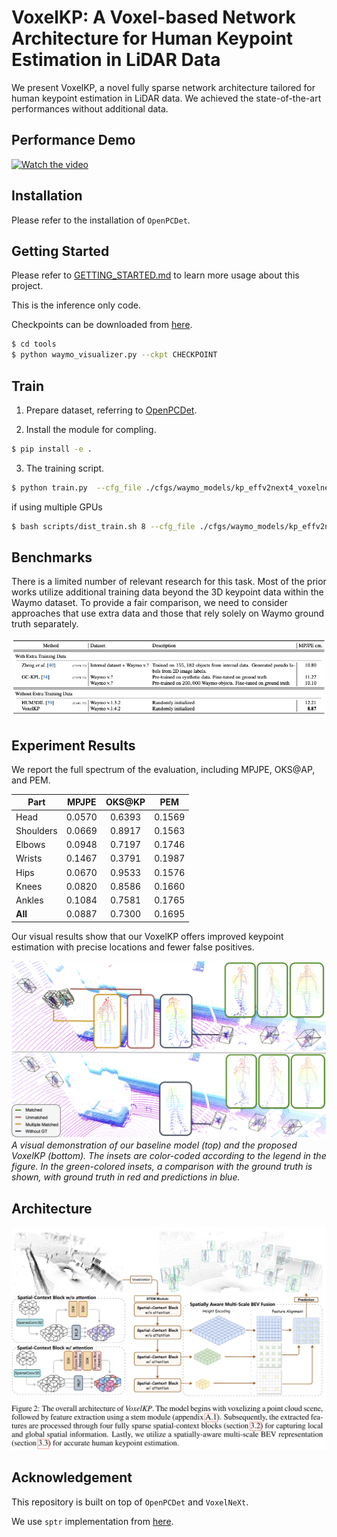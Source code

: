 # VoxelKP: A Voxel-based Network Architecture for Human Keypoint Estimation in LiDAR Data

We present VoxelKP, a novel fully sparse network architecture tailored for human keypoint estimation in LiDAR data. We achieved the state-of-the-art performances without additional data.

## Performance Demo

[![Watch the video](https://img.youtube.com/vi/u-xHv_OAO0M/hqdefault.jpg)](https://youtu.be/u-xHv_OAO0M)

## Installation

Please refer to the installation of `OpenPCDet`.

## Getting Started

Please refer to [GETTING_STARTED.md](docs/GETTING_STARTED.md) to learn more usage about this project.

This is the inference only code.

Checkpoints can be downloaded from [here](https://huggingface.co/shijianjian/VoxelKP).

```bash
$ cd tools
$ python waymo_visualizer.py --ckpt CHECKPOINT
```

## Train

1. Prepare dataset, referring to [OpenPCDet](https://github.com/open-mmlab/OpenPCDet/blob/master/docs/GETTING_STARTED.md).

2. Install the module for compling.
```bash
$ pip install -e .
```

3. The training script.

```bash
$ python train.py  --cfg_file ./cfgs/waymo_models/kp_effv2next4_voxelnext_iou_aug_bev_channel.yaml --epochs 20
```

if using multiple GPUs

```bash
$ bash scripts/dist_train.sh 8 --cfg_file ./cfgs/waymo_models/kp_effv2next4_voxelnext_iou_aug_bev_channel.yaml --epochs 36 --workers 0
```


## Benchmarks

There is a limited number of relevant research for this task. Most of the prior works utilize additional training data beyond the 3D keypoint data within the Waymo dataset. To provide a fair comparison, we need to consider approaches that use extra data and those that rely solely on Waymo ground truth separately. 

<img src="docs/results.png">


## Experiment Results

We report the full spectrum of the evaluation, including MPJPE, OKS@AP, and PEM.

<center>

| Part      |  MPJPE |  OKS@KP |  PEM |
|-----------|:------:|:-------:|:----:|
|Head       | 0.0570 | 0.6393 | 0.1569 |
|Shoulders  | 0.0669 | 0.8917 | 0.1563 |
|Elbows     | 0.0948 | 0.7197 | 0.1746 |
|Wrists     | 0.1467 | 0.3791 | 0.1987 |
|Hips       | 0.0670 | 0.9533 | 0.1576 |
|Knees      | 0.0820 | 0.8586 | 0.1660 |
|Ankles       | 0.1084 | 0.7581 | 0.1765 |
|<b>All</b>   | 0.0887 | 0.7300 | 0.1695 |

</center>

Our visual results show that our VoxelKP offers improved keypoint estimation with precise locations and fewer false positives. 

<img src="docs/vis.png">
<em>
A visual demonstration of our baseline model (top) and the proposed VoxelKP (bottom).  The insets are color-coded according to the legend in the figure. In the green-colored insets, a comparison with the ground truth is shown, with ground truth in red and predictions in blue.
</em>

## Architecture

<img src="docs/arch.png">

## Acknowledgement
This repository is built on top of `OpenPCDet` and `VoxelNeXt`.

We use `sptr` implementation from [here](https://github.com/dvlab-research/SparseTransformer).
